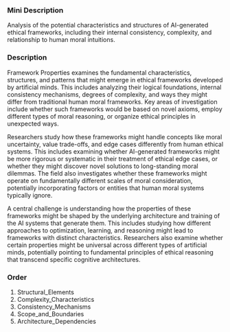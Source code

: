 ### Mini Description

Analysis of the potential characteristics and structures of AI-generated ethical frameworks, including their internal consistency, complexity, and relationship to human moral intuitions.

### Description

Framework Properties examines the fundamental characteristics, structures, and patterns that might emerge in ethical frameworks developed by artificial minds. This includes analyzing their logical foundations, internal consistency mechanisms, degrees of complexity, and ways they might differ from traditional human moral frameworks. Key areas of investigation include whether such frameworks would be based on novel axioms, employ different types of moral reasoning, or organize ethical principles in unexpected ways.

Researchers study how these frameworks might handle concepts like moral uncertainty, value trade-offs, and edge cases differently from human ethical systems. This includes examining whether AI-generated frameworks might be more rigorous or systematic in their treatment of ethical edge cases, or whether they might discover novel solutions to long-standing moral dilemmas. The field also investigates whether these frameworks might operate on fundamentally different scales of moral consideration, potentially incorporating factors or entities that human moral systems typically ignore.

A central challenge is understanding how the properties of these frameworks might be shaped by the underlying architecture and training of the AI systems that generate them. This includes studying how different approaches to optimization, learning, and reasoning might lead to frameworks with distinct characteristics. Researchers also examine whether certain properties might be universal across different types of artificial minds, potentially pointing to fundamental principles of ethical reasoning that transcend specific cognitive architectures.

### Order

1. Structural_Elements
2. Complexity_Characteristics
3. Consistency_Mechanisms
4. Scope_and_Boundaries
5. Architecture_Dependencies

